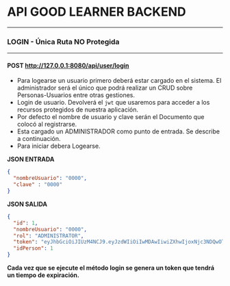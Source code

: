 # API GOOD LEARNER BACKEND

---

### LOGIN - Única Ruta NO Protegida

---

#### POST http://127.0.0.1:8080/api/user/login
* Para logearse un usuario primero deberá estar cargado en el sistema. El administrador será el único que podrá realizar un CRUD sobre Personas-Usuarios entre otras gestiones.
* Login de usuario. Devolverá el `jwt` que usaremos para acceder a los recursos protegidos de nuestra aplicación.
* Por defecto el nombre de usuario y clave serán el Documento que colocó al registrarse.
* Esta cargado un ADMINISTRADOR como punto de entrada. Se describe a continuación.
* Para iniciar debera Logearse.

**JSON ENTRADA**
```json
{
  "nombreUsuario": "0000",
  "clave" : "0000"
}
```

**JSON SALIDA**
```json
{
  "id": 1,
  "nombreUsuario": "0000",
  "rol": "ADMINISTRATOR",
  "token": "eyJhbGciOiJIUzM4NCJ9.eyJzdWIiOiIwMDAwIiwiZXhwIjoxNjc3NDQwOTAwfQ.IKLrYFerTnYl041YJefhCt5DJWDLoBWTz4veDscPVyw4Hzuf3_vak-1KZ9gCxGXi",
  "idPerson": 1
}
```

**Cada vez que se ejecute el método login se genera un token que tendrá un tiempo de expiración.**